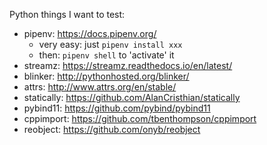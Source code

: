 Python things I want to test:

* pipenv: https://docs.pipenv.org/
  * very easy: just `pipenv install xxx`
  * then: `pipenv shell` to 'activate' it
* streamz: https://streamz.readthedocs.io/en/latest/
* blinker: http://pythonhosted.org/blinker/
* attrs: http://www.attrs.org/en/stable/
* statically: https://github.com/AlanCristhian/statically
* pybind11: https://github.com/pybind/pybind11
* cppimport: https://github.com/tbenthompson/cppimport
* reobject: https://github.com/onyb/reobject